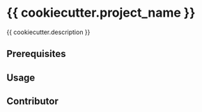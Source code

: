 # {{ cookiecutter.project_name }}

<!--- These are examples. See https://shields.io for others or to customize this set of shields. You might want to include dependencies, project status and licence info here --->

{{ cookiecutter.description }}

## Prerequisites

<!--- These are just example requirements --->

## Usage

<!--- These are just example requirements --->

## Contributor

<!--- These are just example requirements --->


